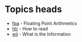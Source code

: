 # Topics heads

* [fpa](../fpa/) - Floating Point Arithmetics 
* [htr](../htr) - How to read
* [wii](../wii) - What is the Information

